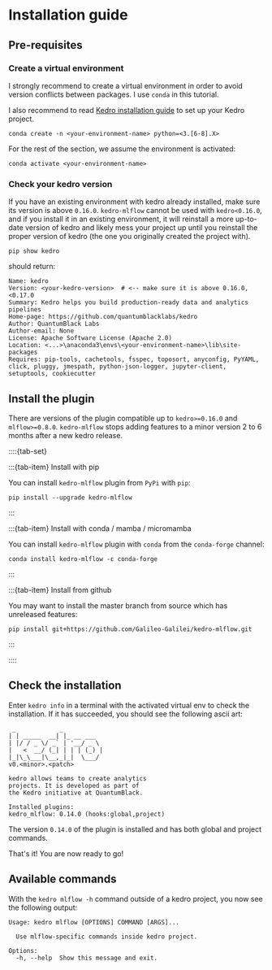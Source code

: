 # Installation guide

## Pre-requisites

### Create a virtual environment

I strongly recommend to create a virtual environment in order to avoid version conflicts between packages. I use ``conda`` in this tutorial.

I also recommend to read [Kedro installation guide](https://kedro.readthedocs.io/en/latest/get_started/install.html) to set up your Kedro project.

```console
conda create -n <your-environment-name> python=<3.[6-8].X>
```

For the rest of the section, we assume the environment is activated:

```console
conda activate <your-environment-name>
```

### Check your kedro version

If you have an existing environment with kedro already installed, make sure its version is above `0.16.0`. `kedro-mlflow` cannot be used with `kedro<0.16.0`, and if you install it in an existing environment, it will reinstall a more up-to-date version of kedro and likely mess your project up until you reinstall the proper version of kedro (the one you originally created the project with).

```console
pip show kedro
```

should return:

```console
Name: kedro
Version: <your-kedro-version>  # <-- make sure it is above 0.16.0, <0.17.0
Summary: Kedro helps you build production-ready data and analytics pipelines
Home-page: https://github.com/quantumblacklabs/kedro
Author: QuantumBlack Labs
Author-email: None
License: Apache Software License (Apache 2.0)
Location: <...>\anaconda3\envs\<your-environment-name>\lib\site-packages
Requires: pip-tools, cachetools, fsspec, toposort, anyconfig, PyYAML, click, pluggy, jmespath, python-json-logger, jupyter-client, setuptools, cookiecutter
```

## Install the plugin

There are versions of the plugin compatible up to ``kedro>=0.16.0`` and ``mlflow>=0.8.0``. ``kedro-mlflow`` stops adding features to a minor version 2 to 6 months after a new kedro release.

::::{tab-set}

:::{tab-item} Install with pip

You can install ``kedro-mlflow`` plugin from ``PyPi`` with `pip`:

```console
pip install --upgrade kedro-mlflow
```

:::

:::{tab-item} Install with conda / mamba / micromamba

You can install ``kedro-mlflow`` plugin with `conda` from the ``conda-forge`` channel:

```console
conda install kedro-mlflow -c conda-forge
```

:::

:::{tab-item} Install from github

You may want to install the master branch from source which has unreleased features:

```console
pip install git+https://github.com/Galileo-Galilei/kedro-mlflow.git
```

:::

::::


## Check the installation

Enter  ``kedro info`` in a terminal with the activated virtual env to check the installation. If it has succeeded, you should see the following ascii art:

```console
 _            _
| | _____  __| |_ __ ___
| |/ / _ \/ _` | '__/ _ \
|   <  __/ (_| | | | (_) |
|_|\_\___|\__,_|_|  \___/
v0.<minor>.<patch>

kedro allows teams to create analytics
projects. It is developed as part of
the Kedro initiative at QuantumBlack.

Installed plugins:
kedro_mlflow: 0.14.0 (hooks:global,project)
```

The version ``0.14.0`` of the plugin is installed and has both global and project commands.

That's it! You are now ready to go!

## Available commands

With the ``kedro mlflow -h`` command outside of a kedro project, you now see the following output:

```console
Usage: kedro mlflow [OPTIONS] COMMAND [ARGS]...

  Use mlflow-specific commands inside kedro project.

Options:
  -h, --help  Show this message and exit.
```
